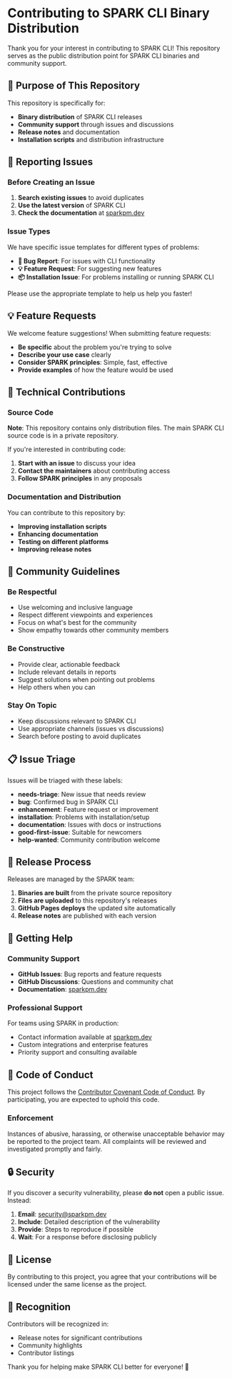 # Contributing to SPARK CLI Binary Distribution

Thank you for your interest in contributing to SPARK CLI! This repository serves as the public distribution point for SPARK CLI binaries and community support.

## 🎯 Purpose of This Repository

This repository is specifically for:
- **Binary distribution** of SPARK CLI releases
- **Community support** through issues and discussions
- **Release notes** and documentation
- **Installation scripts** and distribution infrastructure

## 🐛 Reporting Issues

### Before Creating an Issue

1. **Search existing issues** to avoid duplicates
2. **Use the latest version** of SPARK CLI
3. **Check the documentation** at [sparkpm.dev](https://sparkpm.dev)

### Issue Types

We have specific issue templates for different types of problems:

- **🐛 Bug Report**: For issues with CLI functionality
- **💡 Feature Request**: For suggesting new features
- **📦 Installation Issue**: For problems installing or running SPARK CLI

Please use the appropriate template to help us help you faster!

## 💡 Feature Requests

We welcome feature suggestions! When submitting feature requests:

- **Be specific** about the problem you're trying to solve
- **Describe your use case** clearly
- **Consider SPARK principles**: Simple, fast, effective
- **Provide examples** of how the feature would be used

## 🔧 Technical Contributions

### Source Code

**Note**: This repository contains only distribution files. The main SPARK CLI source code is in a private repository.

If you're interested in contributing code:
1. **Start with an issue** to discuss your idea
2. **Contact the maintainers** about contributing access
3. **Follow SPARK principles** in any proposals

### Documentation and Distribution

You can contribute to this repository by:

- **Improving installation scripts**
- **Enhancing documentation**
- **Testing on different platforms**
- **Improving release notes**

## 🌟 Community Guidelines

### Be Respectful

- Use welcoming and inclusive language
- Respect different viewpoints and experiences
- Focus on what's best for the community
- Show empathy towards other community members

### Be Constructive

- Provide clear, actionable feedback
- Include relevant details in reports
- Suggest solutions when pointing out problems
- Help others when you can

### Stay On Topic

- Keep discussions relevant to SPARK CLI
- Use appropriate channels (issues vs discussions)
- Search before posting to avoid duplicates

## 📋 Issue Triage

Issues will be triaged with these labels:

- **needs-triage**: New issue that needs review
- **bug**: Confirmed bug in SPARK CLI
- **enhancement**: Feature request or improvement
- **installation**: Problems with installation/setup
- **documentation**: Issues with docs or instructions
- **good-first-issue**: Suitable for newcomers
- **help-wanted**: Community contribution welcome

## 🚀 Release Process

Releases are managed by the SPARK team:

1. **Binaries are built** from the private source repository
2. **Files are uploaded** to this repository's releases
3. **GitHub Pages deploys** the updated site automatically
4. **Release notes** are published with each version

## 💬 Getting Help

### Community Support

- **GitHub Issues**: Bug reports and feature requests
- **GitHub Discussions**: Questions and community chat
- **Documentation**: [sparkpm.dev](https://sparkpm.dev)

### Professional Support

For teams using SPARK in production:
- Contact information available at [sparkpm.dev](https://sparkpm.dev)
- Custom integrations and enterprise features
- Priority support and consulting available

## 📜 Code of Conduct

This project follows the [Contributor Covenant Code of Conduct](https://www.contributor-covenant.org/). By participating, you are expected to uphold this code.

### Enforcement

Instances of abusive, harassing, or otherwise unacceptable behavior may be reported to the project team. All complaints will be reviewed and investigated promptly and fairly.

## 🔒 Security

If you discover a security vulnerability, please **do not** open a public issue. Instead:

1. **Email**: security@sparkpm.dev
2. **Include**: Detailed description of the vulnerability
3. **Provide**: Steps to reproduce if possible
4. **Wait**: For a response before disclosing publicly

## 📄 License

By contributing to this project, you agree that your contributions will be licensed under the same license as the project.

## 🤝 Recognition

Contributors will be recognized in:
- Release notes for significant contributions
- Community highlights
- Contributor listings

Thank you for helping make SPARK CLI better for everyone! 🎉